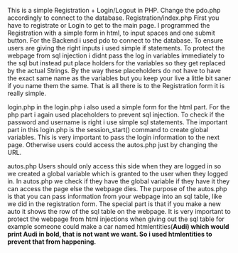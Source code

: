 This is a simple Registration + Login/Logout in PHP. Change the pdo.php accordingly to connect to the database.
Registration/index.php
First you have to registrate or Login to get to the main page. I programmed the Registration with a simple form in html, to input spaces and one submit button. For the Backend i used pdo to connect to the database. To ensure users are giving the right inputs i used simple if statements. To protect the webpage from sql injection i didnt pass the log in variables immediately to the sql but instead put place holders for the variables so they get replaced by the actual Strings. By the way these placeholders do not have to have the exact same name as the variables but you keep your live a little bit saner if you name them the same.
That is all there is to the Registration form it is really simple.

login.php
in the login.php i also used a simple form for the html part. For the php part i again used placeholders to prevent sql injection. To check if the password and username is right i use simple sql statements. The important part in this login.php is the session_start() command to create global variables. This is very important to pass the login information to the next page. Otherwise users could access the autos.php just by changing the URL.

autos.php
Users should only access this side when they are logged in so we created a global variable which is granted to the user when they logged in. In autos.php we check if they have the global variable if they have it they can access the page else the webpage dies. The purpose of the autos.php is that you can pass information from your webpage into an sql table, like we did in the registration form. The special part is that if you make a new auto it shows the row of the sql table on the webpage. It is very important to protect the webpage from html injections when giving out the sql table for example someone could make a car named htmlentities(<b>Audi) which would print Audi in bold, that is not want we want. So i used htmlentities to prevent that from happening.
